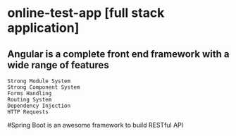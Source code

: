 # online-test-app [full stack application]




## Angular is a complete front end framework with a wide range of features

    Strong Module System
    Strong Component System
    Forms Handling
    Routing System
    Dependency Injection
    HTTP Requests

#Spring Boot is an awesome framework to build RESTful API 

